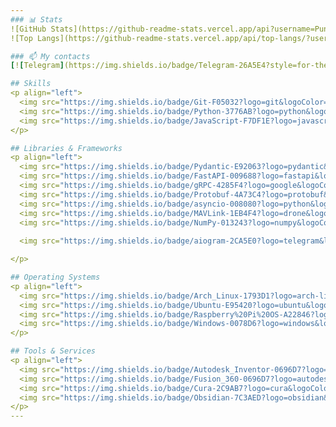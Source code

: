 ```yaml
---
### 📊 Stats
![GitHub Stats](https://github-readme-stats.vercel.app/api?username=PunkNaPrekole&show_icons=true&theme=dark)
![Top Langs](https://github-readme-stats.vercel.app/api/top-langs/?username=PunkNaPrekole&layout=compact&theme=dark)

### 📫 My contacts
[![Telegram](https://img.shields.io/badge/Telegram-26A5E4?style=for-the-badge&logo=telegram&logoColor=white)](https://t.me/punk_na_prekole)  [![Gmail](https://img.shields.io/badge/Email-D14836?style=for-the-badge&logo=gmail&logoColor=white)](mailto:roman.lazarev.34@gmail.com)

## Skills
<p align="left">
  <img src="https://img.shields.io/badge/Git-F05032?logo=git&logoColor=white" alt="Git">
  <img src="https://img.shields.io/badge/Python-3776AB?logo=python&logoColor=white" alt="Python">
  <img src="https://img.shields.io/badge/JavaScript-F7DF1E?logo=javascript&logoColor=black" alt="JavaScript">
</p>

## Libraries & Frameworks
<p align="left">
  <img src="https://img.shields.io/badge/Pydantic-E92063?logo=pydantic&logoColor=white" alt="Pydantic">
  <img src="https://img.shields.io/badge/FastAPI-009688?logo=fastapi&logoColor=white" alt="FastAPI">
  <img src="https://img.shields.io/badge/gRPC-4285F4?logo=google&logoColor=white" alt="gRPC">
  <img src="https://img.shields.io/badge/Protobuf-4A73C4?logo=protobuf&logoColor=white" alt="Protobuf">
  <img src="https://img.shields.io/badge/asyncio-008080?logo=python&logoColor=white" alt="asyncio">
  <img src="https://img.shields.io/badge/MAVLink-1EB4F4?logo=drone&logoColor=white" alt="MAVLink">
  <img src="https://img.shields.io/badge/NumPy-013243?logo=numpy&logoColor=white" alt="NumPy">
  
  <img src="https://img.shields.io/badge/aiogram-2CA5E0?logo=telegram&logoColor=white" alt="aiogram">

</p>

## Operating Systems
<p align="left">
  <img src="https://img.shields.io/badge/Arch_Linux-1793D1?logo=arch-linux&logoColor=white" alt="Arch Linux">
  <img src="https://img.shields.io/badge/Ubuntu-E95420?logo=ubuntu&logoColor=white" alt="Ubuntu">
  <img src="https://img.shields.io/badge/Raspberry%20Pi%20OS-A22846?logo=raspberrypi&logoColor=white" alt="Raspberry Pi OS">
  <img src="https://img.shields.io/badge/Windows-0078D6?logo=windows&logoColor=white" alt="Windows">
</p>

## Tools & Services
<p align="left">
  <img src="https://img.shields.io/badge/Autodesk_Inventor-0696D7?logo=autodesk&logoColor=white" alt="Autodesk Inventor">
  <img src="https://img.shields.io/badge/Fusion_360-0696D7?logo=autodesk&logoColor=white" alt="Fusion 360">
  <img src="https://img.shields.io/badge/Cura-2C9AB7?logo=cura&logoColor=white" alt="Cura">
  <img src="https://img.shields.io/badge/Obsidian-7C3AED?logo=obsidian&logoColor=white" alt="Obsidian">
</p>
---
```

